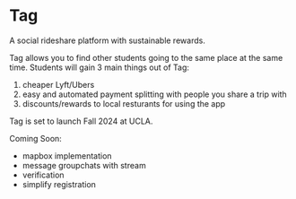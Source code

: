 #  Tag
A social rideshare platform with sustainable rewards.

Tag allows you to find other students going to the same place at the same time. Students will gain 3 main things out of Tag:
1) cheaper Lyft/Ubers
2) easy and automated payment splitting with people you share a trip with
3) discounts/rewards to local resturants for using the app

Tag is set to launch Fall 2024 at UCLA.

Coming Soon:
- mapbox implementation
- message groupchats with stream
- verification
- simplify registration
